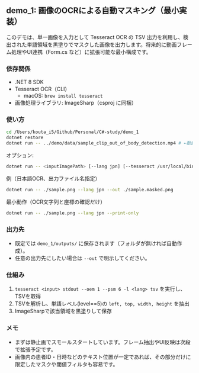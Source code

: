 ## demo_1: 画像のOCRによる自動マスキング（最小実装）

このデモは、単一画像を入力として Tesseract OCR の TSV 出力を利用し、検出された単語領域を黒塗りでマスクした画像を出力します。将来的に動画フレーム処理やUI連携（Form.cs など）に拡張可能な最小構成です。

### 依存関係
- .NET 8 SDK
- Tesseract OCR（CLI）
  - macOS: `brew install tesseract`
- 画像処理ライブラリ: ImageSharp（csproj に同梱）

### 使い方
```bash
cd /Users/kouta_i5/Github/Personal/C#-study/demo_1
dotnet restore
dotnet run -- ../demo/data/sample_clip_out_of_body_detection.mp4 # ←動画ではなく画像パスを指定してください
```

オプション:
```bash
dotnet run -- <inputImagePath> [--lang jpn] [--tesseract /usr/local/bin/tesseract] [--out masked.png] [--print-only]
```

例（日本語OCR、出力ファイル名指定）
```bash
dotnet run -- ./sample.png --lang jpn --out ./sample.masked.png
```

最小動作（OCR文字列と座標の確認だけ）
```bash
dotnet run -- ./sample.png --lang jpn --print-only
```

### 出力先
- 既定では `demo_1/outputs/` に保存されます（フォルダが無ければ自動作成）。
- 任意の出力先にしたい場合は `--out` で明示してください。

### 仕組み
1. `tesseract <input> stdout --oem 1 --psm 6 -l <lang> tsv` を実行し、TSVを取得
2. TSVを解析し、単語レベル(level==5)の `left, top, width, height` を抽出
3. ImageSharpで該当領域を黒塗りして保存

### メモ
- まずは静止画でスモールスタートしています。フレーム抽出やUI反映は次段で拡張予定です。
- 画像内の患者ID・日時などのテキスト位置が一定であれば、その部分だけに限定したマスクや閾値フィルタも容易です。


